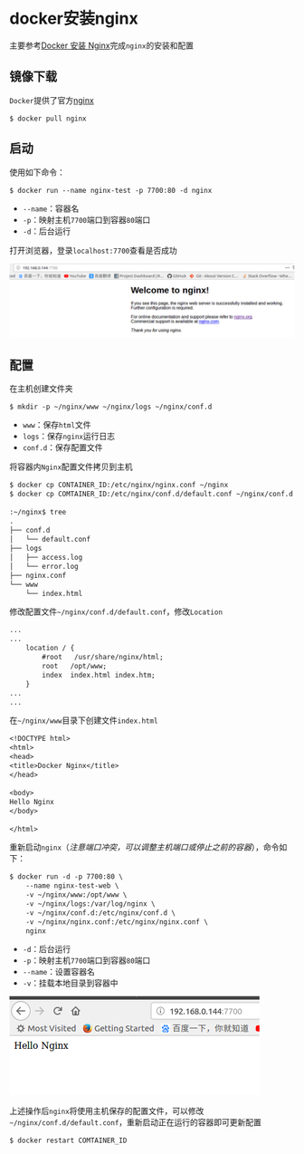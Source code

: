 
# docker安装nginx

主要参考[Docker 安装 Nginx](https://www.runoob.com/docker/docker-install-nginx.html)完成`nginx`的安装和配置

## 镜像下载

`Docker`提供了官方[nginx](https://hub.docker.com/_/nginx)

```
$ docker pull nginx
```

## 启动

使用如下命令：

```
$ docker run --name nginx-test -p 7700:80 -d nginx
```

* `--name`：容器名
* `-p`：映射主机`7700`端口到容器`80`端口
* `-d`：后台运行

打开浏览器，登录`localhost:7700`查看是否成功

![](./imgs/welcome_nginx.png)

## 配置

在主机创建文件夹

```
$ mkdir -p ~/nginx/www ~/nginx/logs ~/nginx/conf.d
```

* `www`：保存`html`文件
* `logs`：保存`nginx`运行日志
* `conf.d`：保存配置文件

将容器内`Nginx`配置文件拷贝到主机

```
$ docker cp CONTAINER_ID:/etc/nginx/nginx.conf ~/nginx
$ docker cp COMTAINER_ID:/etc/nginx/conf.d/default.conf ~/nginx/conf.d

:~/nginx$ tree
.
├── conf.d
│   └── default.conf
├── logs
│   ├── access.log
│   └── error.log
├── nginx.conf
└── www
    └── index.html
```

修改配置文件`~/nginx/conf.d/default.conf`，修改`Location`

```
...
...
    location / {
        #root   /usr/share/nginx/html;
        root   /opt/www;
        index  index.html index.htm;
    }
...
...
```

在`~/nginx/www`目录下创建文件`index.html`

```
<!DOCTYPE html>
<html>
<head>
<title>Docker Nginx</title>
</head>

<body>
Hello Nginx
</body>

</html>
```

重新启动`nginx`（*注意端口冲突，可以调整主机端口或停止之前的容器*），命令如下：

```
$ docker run -d -p 7700:80 \
    --name nginx-test-web \
    -v ~/nginx/www:/opt/www \
    -v ~/nginx/logs:/var/log/nginx \
    -v ~/nginx/conf.d:/etc/nginx/conf.d \
    -v ~/nginx/nginx.conf:/etc/nginx/nginx.conf \
    nginx
```

* `-d`：后台运行
* `-p`：映射主机`7700`端口到容器`80`端口
* `--name`：设置容器名
* `-v`：挂载本地目录到容器中

![](./imgs/hello-nginx.png)

上述操作后`nginx`将使用主机保存的配置文件，可以修改`~/nginx/conf.d/default.conf`，重新启动正在运行的容器即可更新配置

```
$ docker restart COMTAINER_ID
```